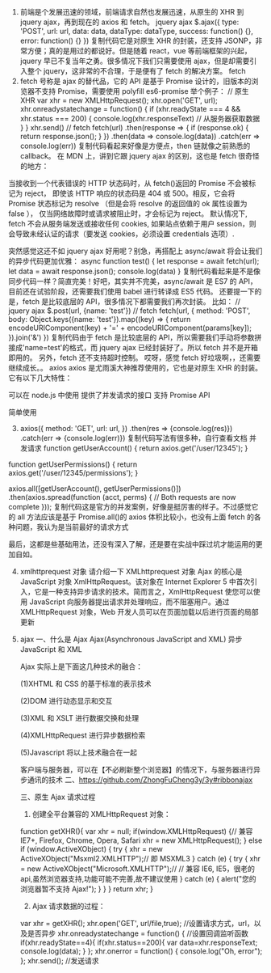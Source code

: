 1. 前端是个发展迅速的领域，前端请求自然也发展迅速，从原生的 XHR 到 jquery ajax，再到现在的 axios 和 fetch。
   jquery ajax
   \$.ajax({
   type: 'POST',
   url: url,
   data: data,
   dataType: dataType,
   success: function() {},
   error: function() {}
   })
   复制代码它是对原生 XHR 的封装，还支持 JSONP，非常方便；真的是用过的都说好。但是随着 react，vue 等前端框架的兴起，jquery 早已不复当年之勇。很多情况下我们只需要使用 ajax，但是却需要引入整个 jquery，这非常的不合理，于是便有了 fetch 的解决方案。
   fetch
2. fetch 号称是 ajax 的替代品，它的 API 是基于 Promise 设计的，旧版本的浏览器不支持 Promise，需要使用 polyfill es6-promise
   举个例子：
   // 原生 XHR
   var xhr = new XMLHttpRequest();
   xhr.open('GET', url);
   xhr.onreadystatechange = function() {
   if (xhr.readyState === 4 && xhr.status === 200) {
   console.log(xhr.responseText) // 从服务器获取数据
   }
   }
   xhr.send()
   // fetch
   fetch(url)
   .then(response => {
   if (response.ok) {
   return response.json();
   }
   })
   .then(data => console.log(data))
   .catch(err => console.log(err))
   复制代码看起来好像是方便点，then 链就像之前熟悉的 callback。
   在 MDN 上，讲到它跟 jquery ajax 的区别，这也是 fetch 很奇怪的地方：

当接收到一个代表错误的 HTTP 状态码时，从 fetch()返回的 Promise 不会被标记为 reject， 即使该 HTTP 响应的状态码是 404 或 500。相反，它会将 Promise 状态标记为 resolve （但是会将 resolve 的返回值的 ok 属性设置为 false ）， 仅当网络故障时或请求被阻止时，才会标记为 reject。
默认情况下, fetch 不会从服务端发送或接收任何 cookies, 如果站点依赖于用户 session，则会导致未经认证的请求（要发送 cookies，必须设置 credentials 选项）.

突然感觉这还不如 jquery ajax 好用呢？别急，再搭配上 async/await 将会让我们的异步代码更加优雅：
async function test() {
let response = await fetch(url);
let data = await response.json();
console.log(data)
}
复制代码看起来是不是像同步代码一样？简直完美！好吧，其实并不完美，async/await 是 ES7 的 API，目前还在试验阶段，还需要我们使用 babel 进行转译成 ES5 代码。
还要提一下的是，fetch 是比较底层的 API，很多情况下都需要我们再次封装。
比如：
// jquery ajax
\$.post(url, {name: 'test'})
// fetch
fetch(url, {
method: 'POST',
body: Object.keys({name: 'test'}).map((key) => {
return encodeURIComponent(key) + '=' + encodeURIComponent(params[key]);
}).join('&')
})
复制代码由于 fetch 是比较底层的 API，所以需要我们手动将参数拼接成'name=test'的格式，而 jquery ajax 已经封装好了。所以 fetch 并不是开箱即用的。
另外，fetch 还不支持超时控制。
哎呀，感觉 fetch 好垃圾啊，，还需要继续成长。。
axios
axios 是尤雨溪大神推荐使用的，它也是对原生 XHR 的封装。它有以下几大特性：

可以在 node.js 中使用
提供了并发请求的接口
支持 Promise API

简单使用

3. axios({
   method: 'GET',
   url: url,
   })
   .then(res => {console.log(res)})
   .catch(err => {console.log(err)})
   复制代码写法有很多种，自行查看文档
   并发请求
   function getUserAccount() {
   return axios.get('/user/12345');
   }

function getUserPermissions() {
return axios.get('/user/12345/permissions');
}

axios.all([getUserAccount(), getUserPermissions()])
.then(axios.spread(function (acct, perms) {
// Both requests are now complete
}));
复制代码这是官方的并发案例，好像是挺厉害的样子。不过感觉它的 all 方法应该是基于 Promise.all()的
axios 体积比较小，也没有上面 fetch 的各种问题，我认为是当前最好的请求方式

最后，这都是些基础用法，还没有深入了解，还是要在实战中踩过坑才能运用的更加自如。

4. xmlhttprequest 对象
   请介绍一下 XMLhttprequest 对象
   Ajax 的核心是 JavaScript 对象 XmlHttpRequest。该对象在 Internet Explorer 5 中首次引入，它是一种支持异步请求的技术。简而言之，XmlHttpRequest 使您可以使用 JavaScript 向服务器提出请求并处理响应，而不阻塞用户。通过 XMLHttpRequest 对象，Web 开发人员可以在页面加载以后进行页面的局部更新
5. ajax
   一、什么是 Ajax
   Ajax(Asynchronous JavaScript and XML) 异步 JavaScript 和 XML

   Ajax 实际上是下面这几种技术的融合：

   (1)XHTML 和 CSS 的基于标准的表示技术

   (2)DOM 进行动态显示和交互

   (3)XML 和 XSLT 进行数据交换和处理

   (4)XMLHttpRequest 进行异步数据检索

   (5)Javascript 将以上技术融合在一起

   客户端与服务器，可以在【不必刷新整个浏览器】的情况下，与服务器进行异步通讯的技术
   二、https://github.com/ZhongFuCheng3y/3y#ribbonajax

   三、原生 Ajax 请求过程

   1. 创建全平台兼容的 XMLHttpRequest 对象：

   function getXHR(){
   var xhr = null;
   if(window.XMLHttpRequest) {// 兼容 IE7+, Firefox, Chrome, Opera, Safari
   xhr = new XMLHttpRequest();
   } else if (window.ActiveXObject) {
   try {
   xhr = new ActiveXObject("Msxml2.XMLHTTP");// 即 MSXML3
   } catch (e) {
   try {
   xhr = new ActiveXObject("Microsoft.XMLHTTP");// // 兼容 IE6, IE5，很老的 api,虽然浏览器支持,功能可能不完善,故不建议使用
   } catch (e) {
   alert("您的浏览器暂不支持 Ajax!");
   }
   }
   }
   return xhr;
   }

   2. Ajax 请求数据的过程：

   var xhr = getXHR();
   xhr.open('GET', url/file,true); //设置请求方式，url，以及是否异步
   xhr.onreadystatechange = function() { //设置回调监听函数
   if(xhr.readyState==4){
   if(xhr.status==200){
   var data=xhr.responseText;
   console.log(data);
   }
   };
   xhr.onerror = function() {
   console.log("Oh, error");
   };
   xhr.send(); //发送请求
